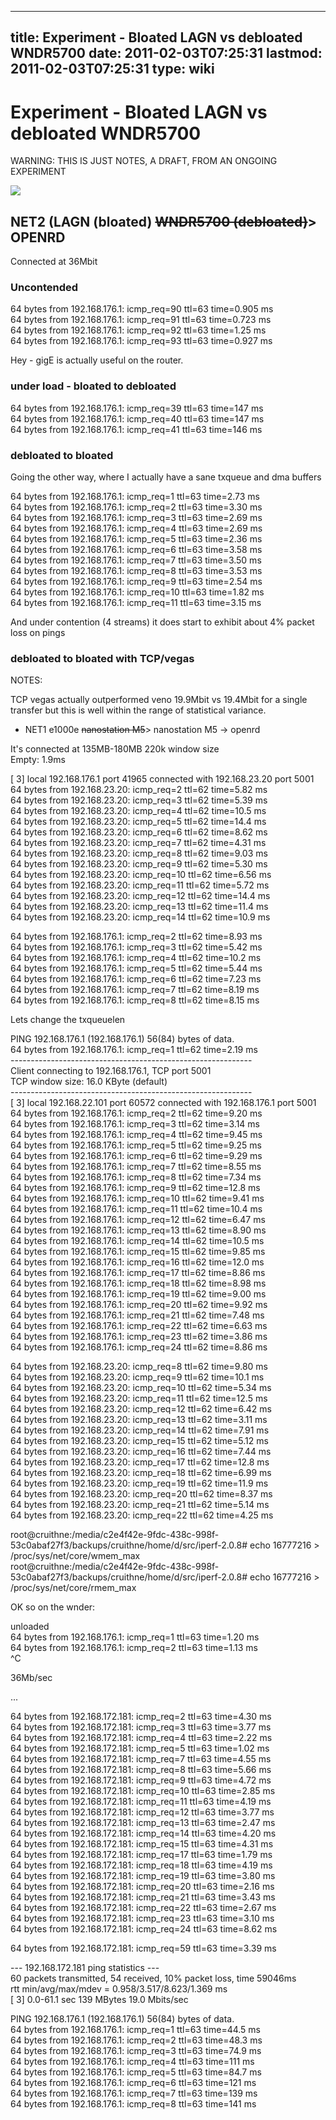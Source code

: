 
---
title: Experiment - Bloated LAGN vs debloated WNDR5700
date: 2011-02-03T07:25:31
lastmod: 2011-02-03T07:25:31
type: wiki
---
Experiment - Bloated LAGN vs debloated WNDR5700
===============================================

WARNING: THIS IS JUST NOTES, A DRAFT, FROM AN ONGOING EXPERIMENT

![](http://nex-6.taht.net/images/housenet.png)

NET2 (LAGN (bloated) ~~<span style="text-align:right;">WNDR5700 (debloated)</span>~~&gt; OPENRD
-----------------------------------------------------------------------------------------------

Connected at 36Mbit

### Uncontended

64 bytes from 192.168.176.1: icmp\_req=90 ttl=63 time=0.905 ms\
64 bytes from 192.168.176.1: icmp\_req=91 ttl=63 time=0.723 ms\
64 bytes from 192.168.176.1: icmp\_req=92 ttl=63 time=1.25 ms\
64 bytes from 192.168.176.1: icmp\_req=93 ttl=63 time=0.927 ms

Hey - gigE is actually useful on the router.

### under load - bloated to debloated

64 bytes from 192.168.176.1: icmp\_req=39 ttl=63 time=147 ms\
64 bytes from 192.168.176.1: icmp\_req=40 ttl=63 time=147 ms\
64 bytes from 192.168.176.1: icmp\_req=41 ttl=63 time=146 ms

### debloated to bloated

Going the other way, where I actually have a sane txqueue and dma
buffers

64 bytes from 192.168.176.1: icmp\_req=1 ttl=63 time=2.73 ms\
64 bytes from 192.168.176.1: icmp\_req=2 ttl=63 time=3.30 ms\
64 bytes from 192.168.176.1: icmp\_req=3 ttl=63 time=2.69 ms\
64 bytes from 192.168.176.1: icmp\_req=4 ttl=63 time=2.69 ms\
64 bytes from 192.168.176.1: icmp\_req=5 ttl=63 time=2.36 ms\
64 bytes from 192.168.176.1: icmp\_req=6 ttl=63 time=3.58 ms\
64 bytes from 192.168.176.1: icmp\_req=7 ttl=63 time=3.50 ms\
64 bytes from 192.168.176.1: icmp\_req=8 ttl=63 time=3.53 ms\
64 bytes from 192.168.176.1: icmp\_req=9 ttl=63 time=2.54 ms\
64 bytes from 192.168.176.1: icmp\_req=10 ttl=63 time=1.82 ms\
64 bytes from 192.168.176.1: icmp\_req=11 ttl=63 time=3.15 ms

And under contention (4 streams) it does start to exhibit about 4%
packet loss on pings

### debloated to bloated with TCP/vegas

NOTES:

TCP vegas actually outperformed veno 19.9Mbit vs 19.4Mbit for a single
transfer but this is well within the range of statistical variance.

-   NET1 e1000e ~~<span style="text-align:right;">nanostation
    M5</span>~~&gt; nanostation M5 -&gt; openrd

It's connected at 135MB-180MB 220k window size\
Empty: 1.9ms

\[ 3\] local 192.168.176.1 port 41965 connected with 192.168.23.20 port
5001\
64 bytes from 192.168.23.20: icmp\_req=2 ttl=62 time=5.82 ms\
64 bytes from 192.168.23.20: icmp\_req=3 ttl=62 time=5.39 ms\
64 bytes from 192.168.23.20: icmp\_req=4 ttl=62 time=10.5 ms\
64 bytes from 192.168.23.20: icmp\_req=5 ttl=62 time=14.4 ms\
64 bytes from 192.168.23.20: icmp\_req=6 ttl=62 time=8.62 ms\
64 bytes from 192.168.23.20: icmp\_req=7 ttl=62 time=4.31 ms\
64 bytes from 192.168.23.20: icmp\_req=8 ttl=62 time=9.03 ms\
64 bytes from 192.168.23.20: icmp\_req=9 ttl=62 time=5.30 ms\
64 bytes from 192.168.23.20: icmp\_req=10 ttl=62 time=6.56 ms\
64 bytes from 192.168.23.20: icmp\_req=11 ttl=62 time=5.72 ms\
64 bytes from 192.168.23.20: icmp\_req=12 ttl=62 time=14.4 ms\
64 bytes from 192.168.23.20: icmp\_req=13 ttl=62 time=11.4 ms\
64 bytes from 192.168.23.20: icmp\_req=14 ttl=62 time=10.9 ms

64 bytes from 192.168.176.1: icmp\_req=2 ttl=62 time=8.93 ms\
64 bytes from 192.168.176.1: icmp\_req=3 ttl=62 time=5.42 ms\
64 bytes from 192.168.176.1: icmp\_req=4 ttl=62 time=10.2 ms\
64 bytes from 192.168.176.1: icmp\_req=5 ttl=62 time=5.44 ms\
64 bytes from 192.168.176.1: icmp\_req=6 ttl=62 time=7.23 ms\
64 bytes from 192.168.176.1: icmp\_req=7 ttl=62 time=8.19 ms\
64 bytes from 192.168.176.1: icmp\_req=8 ttl=62 time=8.15 ms

Lets change the txqueuelen

PING 192.168.176.1 (192.168.176.1) 56(84) bytes of data.\
64 bytes from 192.168.176.1: icmp\_req=1 ttl=62 time=2.19 ms\
------------------------------------------------------------\
Client connecting to 192.168.176.1, TCP port 5001\
TCP window size: 16.0 KByte (default)\
------------------------------------------------------------\
\[ 3\] local 192.168.22.101 port 60572 connected with 192.168.176.1 port
5001\
64 bytes from 192.168.176.1: icmp\_req=2 ttl=62 time=9.20 ms\
64 bytes from 192.168.176.1: icmp\_req=3 ttl=62 time=3.14 ms\
64 bytes from 192.168.176.1: icmp\_req=4 ttl=62 time=9.45 ms\
64 bytes from 192.168.176.1: icmp\_req=5 ttl=62 time=9.25 ms\
64 bytes from 192.168.176.1: icmp\_req=6 ttl=62 time=9.29 ms\
64 bytes from 192.168.176.1: icmp\_req=7 ttl=62 time=8.55 ms\
64 bytes from 192.168.176.1: icmp\_req=8 ttl=62 time=7.34 ms\
64 bytes from 192.168.176.1: icmp\_req=9 ttl=62 time=12.8 ms\
64 bytes from 192.168.176.1: icmp\_req=10 ttl=62 time=9.41 ms\
64 bytes from 192.168.176.1: icmp\_req=11 ttl=62 time=10.4 ms\
64 bytes from 192.168.176.1: icmp\_req=12 ttl=62 time=6.47 ms\
64 bytes from 192.168.176.1: icmp\_req=13 ttl=62 time=8.90 ms\
64 bytes from 192.168.176.1: icmp\_req=14 ttl=62 time=10.5 ms\
64 bytes from 192.168.176.1: icmp\_req=15 ttl=62 time=9.85 ms\
64 bytes from 192.168.176.1: icmp\_req=16 ttl=62 time=12.0 ms\
64 bytes from 192.168.176.1: icmp\_req=17 ttl=62 time=8.86 ms\
64 bytes from 192.168.176.1: icmp\_req=18 ttl=62 time=8.98 ms\
64 bytes from 192.168.176.1: icmp\_req=19 ttl=62 time=9.00 ms\
64 bytes from 192.168.176.1: icmp\_req=20 ttl=62 time=9.92 ms\
64 bytes from 192.168.176.1: icmp\_req=21 ttl=62 time=7.48 ms\
64 bytes from 192.168.176.1: icmp\_req=22 ttl=62 time=6.63 ms\
64 bytes from 192.168.176.1: icmp\_req=23 ttl=62 time=3.86 ms\
64 bytes from 192.168.176.1: icmp\_req=24 ttl=62 time=8.86 ms

64 bytes from 192.168.23.20: icmp\_req=8 ttl=62 time=9.80 ms\
64 bytes from 192.168.23.20: icmp\_req=9 ttl=62 time=10.1 ms\
64 bytes from 192.168.23.20: icmp\_req=10 ttl=62 time=5.34 ms\
64 bytes from 192.168.23.20: icmp\_req=11 ttl=62 time=12.5 ms\
64 bytes from 192.168.23.20: icmp\_req=12 ttl=62 time=6.42 ms\
64 bytes from 192.168.23.20: icmp\_req=13 ttl=62 time=3.11 ms\
64 bytes from 192.168.23.20: icmp\_req=14 ttl=62 time=7.91 ms\
64 bytes from 192.168.23.20: icmp\_req=15 ttl=62 time=5.12 ms\
64 bytes from 192.168.23.20: icmp\_req=16 ttl=62 time=7.44 ms\
64 bytes from 192.168.23.20: icmp\_req=17 ttl=62 time=12.8 ms\
64 bytes from 192.168.23.20: icmp\_req=18 ttl=62 time=6.99 ms\
64 bytes from 192.168.23.20: icmp\_req=19 ttl=62 time=11.9 ms\
64 bytes from 192.168.23.20: icmp\_req=20 ttl=62 time=8.37 ms\
64 bytes from 192.168.23.20: icmp\_req=21 ttl=62 time=5.14 ms\
64 bytes from 192.168.23.20: icmp\_req=22 ttl=62 time=4.25 ms

root@cruithne:/media/c2e4f42e-9fdc-438c-998f-53c0abaf27f3/backups/cruithne/home/d/src/iperf-2.0.8\#
echo 16777216 &gt; /proc/sys/net/core/wmem\_max\
root@cruithne:/media/c2e4f42e-9fdc-438c-998f-53c0abaf27f3/backups/cruithne/home/d/src/iperf-2.0.8\#
echo 16777216 &gt; /proc/sys/net/core/rmem\_max

OK so on the wnder:

unloaded\
64 bytes from 192.168.176.1: icmp\_req=1 ttl=63 time=1.20 ms\
64 bytes from 192.168.176.1: icmp\_req=2 ttl=63 time=1.13 ms\
\^C

36Mb/sec

...

64 bytes from 192.168.172.181: icmp\_req=2 ttl=63 time=4.30 ms\
64 bytes from 192.168.172.181: icmp\_req=3 ttl=63 time=3.77 ms\
64 bytes from 192.168.172.181: icmp\_req=4 ttl=63 time=2.22 ms\
64 bytes from 192.168.172.181: icmp\_req=5 ttl=63 time=1.02 ms\
64 bytes from 192.168.172.181: icmp\_req=7 ttl=63 time=4.55 ms\
64 bytes from 192.168.172.181: icmp\_req=8 ttl=63 time=5.66 ms\
64 bytes from 192.168.172.181: icmp\_req=9 ttl=63 time=4.72 ms\
64 bytes from 192.168.172.181: icmp\_req=10 ttl=63 time=2.85 ms\
64 bytes from 192.168.172.181: icmp\_req=11 ttl=63 time=4.19 ms\
64 bytes from 192.168.172.181: icmp\_req=12 ttl=63 time=3.77 ms\
64 bytes from 192.168.172.181: icmp\_req=13 ttl=63 time=2.47 ms\
64 bytes from 192.168.172.181: icmp\_req=14 ttl=63 time=4.20 ms\
64 bytes from 192.168.172.181: icmp\_req=15 ttl=63 time=4.31 ms\
64 bytes from 192.168.172.181: icmp\_req=17 ttl=63 time=1.79 ms\
64 bytes from 192.168.172.181: icmp\_req=18 ttl=63 time=4.19 ms\
64 bytes from 192.168.172.181: icmp\_req=19 ttl=63 time=3.80 ms\
64 bytes from 192.168.172.181: icmp\_req=20 ttl=63 time=2.16 ms\
64 bytes from 192.168.172.181: icmp\_req=21 ttl=63 time=3.43 ms\
64 bytes from 192.168.172.181: icmp\_req=22 ttl=63 time=2.67 ms\
64 bytes from 192.168.172.181: icmp\_req=23 ttl=63 time=3.10 ms\
64 bytes from 192.168.172.181: icmp\_req=24 ttl=63 time=8.62 ms

64 bytes from 192.168.172.181: icmp\_req=59 ttl=63 time=3.39 ms

--- 192.168.172.181 ping statistics ---\
60 packets transmitted, 54 received, 10% packet loss, time 59046ms\
rtt min/avg/max/mdev = 0.958/3.517/8.623/1.369 ms\
\[ 3\] 0.0-61.1 sec 139 MBytes 19.0 Mbits/sec

PING 192.168.176.1 (192.168.176.1) 56(84) bytes of data.\
64 bytes from 192.168.176.1: icmp\_req=1 ttl=63 time=44.5 ms\
64 bytes from 192.168.176.1: icmp\_req=2 ttl=63 time=48.3 ms\
64 bytes from 192.168.176.1: icmp\_req=3 ttl=63 time=74.9 ms\
64 bytes from 192.168.176.1: icmp\_req=4 ttl=63 time=111 ms\
64 bytes from 192.168.176.1: icmp\_req=5 ttl=63 time=84.7 ms\
64 bytes from 192.168.176.1: icmp\_req=6 ttl=63 time=121 ms\
64 bytes from 192.168.176.1: icmp\_req=7 ttl=63 time=139 ms\
64 bytes from 192.168.176.1: icmp\_req=8 ttl=63 time=141 ms
